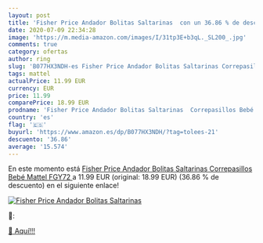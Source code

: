 ```yaml
---
layout: post
title: 'Fisher Price Andador Bolitas Saltarinas  con un 36.86 % de descuento'
date: 2020-07-09 22:34:28
image: 'https://m.media-amazon.com/images/I/31tp3E+b3qL._SL200_.jpg'
comments: true
category: ofertas
author: ring
slug: 'B077HX3NDH-es Fisher Price Andador Bolitas Saltarinas Correpasillos Bebé...'
tags: mattel
actualPrice: 11.99 EUR
currency: EUR
price: 11.99
comparePrice: 18.99 EUR
prodname: 'Fisher Price Andador Bolitas Saltarinas  Correpasillos Bebé  Mattel FGY72 '
country: 'es'
flag: '🇪🇸'
buyurl: 'https://www.amazon.es/dp/B077HX3NDH/?tag=tolees-21'
descuento: '36.86'
average: '15.574'
---
```


En este momento está [Fisher Price Andador Bolitas Saltarinas  Correpasillos Bebé  Mattel FGY72 ](https://www.amazon.es/dp/B077HX3NDH/?tag=tolees-21) a 11.99 EUR (original: 18.99 EUR) (36.86 %  de descuento) en el siguiente enlace!

[![Fisher Price Andador Bolitas Saltarinas ](https://m.media-amazon.com/images/I/31tp3E+b3qL._SL200_.jpg)](https://www.amazon.es/dp/B077HX3NDH/?tag=tolees-21)

🔎:


[🛒 Aquí!!!](https://www.amazon.es/dp/B077HX3NDH/?tag=tolees-21)

